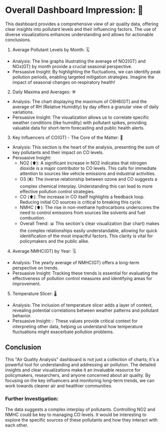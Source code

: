 # Overall Dashboard Impression: 🌟

This dashboard provides a comprehensive view of air quality data, offering clear insights into pollutant levels and their influencing factors. The use of diverse visualizations enhances understanding and allows for actionable conclusions.

1. Average Pollutant Levels by Month: 🗓️

* Analysis: The line graphs illustrating the average of NO2(GT) and NOx(GT) by month provide a crucial seasonal perspective.
* Persuasive Insight: By highlighting the fluctuations, we can identify peak pollution periods, enabling targeted mitigation strategies. Imagine the impact of seasonal changes on respiratory health!

2. Daily Maxima and Averages: ☀️

* Analysis: The chart displaying the maximum of C6H6(GT) and the average of RH (Relative Humidity) by day offers a granular view of daily variations.
* Persuasive Insight: The visualization allows us to correlate specific weather conditions (like humidity) with pollutant spikes, providing valuable data for short-term forecasting and public health alerts.

3. Key Influencers of CO(GT) - The Core of the Matter: 🔑

* Analysis: This section is the heart of the analysis, presenting the sum of key pollutants and their impact on CO levels.
* Persuasive Insight:
    * NO2 (⬆️): A significant increase in NO2 indicates that nitrogen dioxide is a major contributor to CO levels. This calls for immediate attention to sources like vehicle emissions and industrial activities.
    * O3 (⬇️): The inverse relationship between ozone and CO suggests a complex chemical interplay. Understanding this can lead to more effective pollution control strategies.
    * CO (⬆️): The increase in CO itself highlights a feedback loop. Reducing initial CO sources is critical to breaking this cycle.
    * NMHC (⬆️): The rise in non-methane hydrocarbons underscores the need to control emissions from sources like solvents and fuel combustion.
    * Overall Trend: 📊 This section's clear visualization (bar chart) makes the complex relationships easily understandable, allowing for quick identification of the most impactful factors. This clarity is vital for policymakers and the public alike.

4. Average NMHC(GT) by Year: 🗓️

* Analysis: The yearly average of NMHC(GT) offers a long-term perspective on trends.
* Persuasive Insight: Tracking these trends is essential for evaluating the effectiveness of pollution control measures and identifying areas for improvement.

5. Temperature Slicer: 🌡️

* Analysis: The inclusion of temperature slicer adds a layer of context, revealing potential correlations between weather patterns and pollutant behavior.
* Persuasive Insight:💡 These values provide critical context for interpreting other data, helping us understand how temperature fluctuations might exacerbate pollution problems.  

## Conclusion 

This "Air Quality Analysis" dashboard is not just a collection of charts; it's a powerful tool for understanding and addressing air pollution. The detailed insights and clear visualizations make it an invaluable resource for policymakers, researchers, and anyone concerned about air quality. By focusing on the key influencers and monitoring long-term trends, we can work towards cleaner air and healthier communities.

### Further Investigation:

The data suggests a complex interplay of pollutants. Controlling NO2 and NMHC could be key to managing CO levels.
It would be interesting to explore the specific sources of these pollutants and how they interact with each other.
